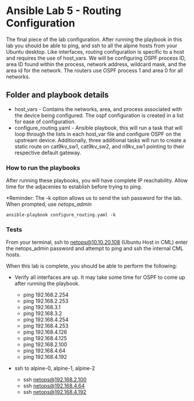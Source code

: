 # Ansible Lab 5 - Routing Configuration

The final piece of the lab configuration.  After running the playbook in this lab you should be able to ping, and ssh to all the alpine hosts from your Ubuntu desktop.  Like interfaces, routing configuration is specific to a host and requires the use of host_vars.  We will be configuring OSPF process ID, area ID found within the process, network address, wildcard mask, and the area id for the network.  The routers use OSPF process 1 and area 0 for all networks.

## Folder and playbook details

* host_vars - Contains the networks, area, and process associated with the device being configured.  The ospf configuration is created in a list for ease of configuration.
* configure_routing.yaml - Ansible playbook, this will run a task that will loop through the lists in each host_var file and configure OSPF on the upstream device.  Additionally, three additional tasks will run to create a static route on cat9kv_sw1, cat9kv_sw2, and n9kv_sw1 pointing to their respective default gateway.

### How to run the playbooks

After running these playbooks, you will have complete IP reachability.  Allow time for the adjacenies to establish before trying to ping.

*Reminder: The -k option allows us to send the ssh password for the lab.  When prompted, use *netops_admin*

```
ansible-playbook configure_routing.yaml -k
```

### Tests

From your terminal, ssh to netops@10.10.20.108 (Ubuntu Host in CML) enter the netops_admin password and attempt to ping and ssh the internal CML hosts.

When this lab is complete, you should be able to perform the following:

- Verify all interfaces are up.  It may take some time for OSPF to come up after running the playbook.

  - ping 192.168.2.254
  - ping 192.168.2.253
  - ping 192.168.3.1
  - ping 192.168.3.2
  - ping 192.168.4.254
  - ping 192.168.4.253
  - ping 192.168.4.126
  - ping 192.168.4.125
  - ping 192.168.2.100
  - ping 192.168.4.64
  - ping 192.168.4.192

- ssh to alpine-0, alpine-1, alpine-2

  - ssh netops@192.168.2.100
  - ssh netops@192.168.4.64
  - ssh netops@192.168.4.192